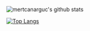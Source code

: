 ![mertcanarguc's github stats](https://github-readme-stats.vercel.app/api?username=mertcanarguc&count_private=true)

[![Top Langs](https://github-readme-stats.vercel.app/api/top-langs/?username=mertcanarguc&layout=compact&langs_count=8)](https://github.com/anuraghazra/github-readme-stats)


